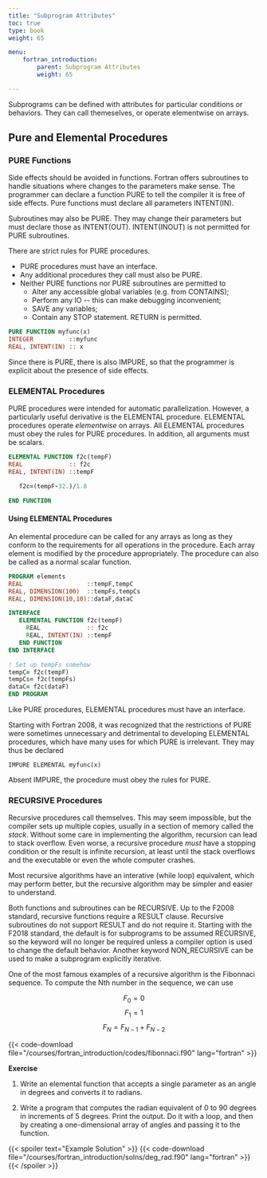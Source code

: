 ```yaml
---
title: "Subprogram Attributes"
toc: true
type: book
weight: 65

menu:
    fortran_introduction:
        parent: Subprogram Attributes
        weight: 65

---
```


Subprograms can be defined with attributes for particular conditions or behaviors.  They can call themeselves, or operate elementwise on arrays.

## Pure and Elemental Procedures

### PURE Functions

Side effects should be avoided in functions.  Fortran offers subroutines to handle situations where changes to the parameters make sense.
The programmer can declare a function PURE to tell the compiler it is free of side effects.
Pure functions must declare all parameters INTENT(IN).

Subroutines may also be PURE.  They may change their parameters but must declare those as INTENT(OUT).  INTENT(INOUT) is not permitted for PURE subroutines.

There are strict rules for PURE procedures.
* PURE procedures must have an interface.
* Any additional procedures they call must also be PURE.
* Neither PURE functions nor PURE subroutines are permitted to
  * Alter any accessible global variables (e.g. from CONTAINS);
  * Perform any IO -- this can make debugging inconvenient;
  * SAVE any variables;
  * Contain any STOP statement.  RETURN is permitted.

```fortran
PURE FUNCTION myfunc(x)
INTEGER          ::myfunc
REAL, INTENT(IN) :: x
```

Since there is PURE, there is also IMPURE, so that the programmer is explicit about the presence of side effects.

### ELEMENTAL Procedures

PURE procedures were intended for automatic parallelization.  However, a particularly useful derivative is the ELEMENTAL procedure.
ELEMENTAL procedures operate _elementwise_ on arrays.
All ELEMENTAL procedures must obey the rules for PURE procedures. In addition, all arguments must be scalars.
```fortran
ELEMENTAL FUNCTION f2c(tempF)
REAL             :: f2c
REAL, INTENT(IN) ::tempF

   f2c=(tempF-32.)/1.8

END FUNCTION
```

#### Using ELEMENTAL Procedures
An elemental procedure can be called for any arrays as long as they conform to the requirements for all operations in the procedure.  Each array element is modified by the procedure appropriately.  The procedure can also be called as a normal scalar function.

```fortran
PROGRAM elements
REAL                  ::tempF,tempC
REAL, DIMENSION(100)  ::tempFs,tempCs
REAL, DIMENSION(10,10)::dataF,dataC

INTERFACE
   ELEMENTAL FUNCTION f2c(tempF)
     REAL             :: f2c
     REAL, INTENT(IN) ::tempF
   END FUNCTION
END INTERFACE

! Set up tempFs somehow
tempC= f2c(tempF)
tempCs= f2c(tempFs)
dataC= f2c(dataF)
END PROGRAM
```

Like PURE procedures, ELEMENTAL procedures must have an interface.

Starting with Fortran 2008, it was recognized that the restrictions of PURE were sometimes unnecessary and detrimental to developing ELEMENTAL procedures, which have many uses for which PURE is irrelevant.  They may thus be declared
```
IMPURE ELEMENTAL myfunc(x)
```
Absent IMPURE, the procedure must obey the rules for PURE.

### RECURSIVE Procedures

Recursive procedures call themselves.  This may seem impossible, but the compiler sets up multiple copies, usually in a section of memory called the _stack_.  Without some care in implementing the algorithm, recursion can lead to stack overflow.  Even worse, a recursive procedure _must_ have a stopping condition or the result is infinite recursion, at least until the stack overflows and the executable or even the whole computer crashes.

Most recursive algorithms have an interative (while loop) equivalent, which may perform better, but the recursive algorithm may be simpler and easier to understand.

Both functions and subroutines can be RECURSIVE.  Up to the F2008 standard, recursive functions require a RESULT clause.  Recursive subroutines do not support RESULT and do not require it. Starting with the F2018 standard, the default is for subprograms to be assumed RECURSIVE, so the keyword will no longer be required unless a compiler option is used to change the default behavior.  Another keyword NON_RECURSIVE can be used to make a subprogram explicitly iterative.

One of the most famous examples of a recursive algorithm is the Fibonnaci sequence.  To compute the Nth number in the sequence, we can use

$$ F_0 = 0 $$
$$ F_1 = 1 $$
$$ F_{N}=F_{N-1}+F_{N-2} $$

{{< code-download file="/courses/fortran_introduction/codes/fibonnaci.f90" lang="fortran" >}}

**Exercise**

1. Write an elemental function that accepts a single parameter as an angle in degrees and converts it to radians.

2. Write a program that computes the radian equivalent of 0 to 90 degrees in increments of 5 degrees.  Print the output.  Do it with a loop, and then by creating a one-dimensional array of angles and passing it to the function.

{{< spoiler text="Example Solution" >}}
{{< code-download file="/courses/fortran_introduction/solns/deg_rad.f90" lang="fortran" >}}
{{< /spoiler >}}

